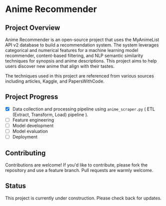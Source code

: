 # Anime Recommender

## Project Overview

Anime Recommender is an open-source project that uses the MyAnimeList API v2 database to build a recommendation system. The system leverages categorical and numerical features for a machine learning model recommender, content-based filtering, and NLP semantic similarity techniques for synopsis and anime descriptions. This project aims to help users discover new anime that align with their tastes.

The techniques used in this project are referenced from various sources including articles, Kaggle, and PapersWithCode.

## Project Progress

- [x] Data collection and processing pipeline using `anime_scraper.py` ( ETL (Extract, Transform, Load) pipeline ).
- [ ] Feature engineering
- [ ] Model development
- [ ] Model evaluation
- [ ] Deployment

## Contributing

Contributions are welcome! If you'd like to contribute, please fork the repository and use a feature branch. Pull requests are warmly welcome.

## Status

This project is currently under construction. Please check back for updates.
